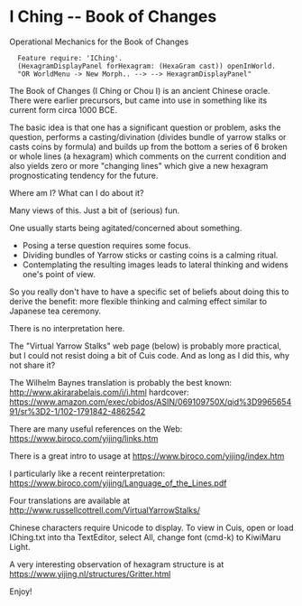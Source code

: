# I Ching -- Book of Changes
Operational Mechanics for the Book of Changes

````smalltalk
  Feature require: 'IChing'.
  (HexagramDisplayPanel forHexagram: (HexaGram cast)) openInWorld.
  "OR WorldMenu -> New Morph.. --> --> HexagramDisplayPanel"
````

The Book of Changes (I Ching or Chou I) is an ancient Chinese oracle.
There were earlier precursors, but came into use in something like
its current form circa 1000 BCE.

The basic idea is that one has a significant question or problem, asks the question, performs a casting/divination (divides bundle of yarrow stalks or casts coins by formula) and builds up from the bottom a series of 6 broken or whole lines (a hexagram) which comments on the current condition and also yields zero or more "changing lines" which give a new hexagram prognosticating tendency for the future.

Where am I?  What can I do about it?

Many views of this.  Just a bit of (serious) fun.

One usually starts being agitated/concerned about something.
- Posing a terse question requires some focus.
- Dividing bundles of Yarrow sticks or casting coins is a calming ritual.
- Contemplating the resulting images leads to lateral thinking and widens one's point of view.

So you really don't have to have a specific set of beliefs about doing this to derive the benefit: more flexible thinking and calming effect similar to Japanese tea ceremony.

There is no interpretation here.


The "Virtual Yarrow Stalks" web page (below) is probably more practical,
but I could not resist doing a bit of Cuis code.
And as long as I did this, why not share it?

The Wilhelm Baynes translation is probably the best known:
  http://www.akirarabelais.com/i/i.html
hardcover:
https://www.amazon.com/exec/obidos/ASIN/069109750X/qid%3D996565491/sr%3D2-1/102-1791842-4862542

There are many useful references on the Web:
  https://www.biroco.com/yijing/links.htm

There is a great intro to usage at
  https://www.biroco.com/yijing/index.htm

I particularly like a recent reinterpretation:
  https://www.biroco.com/yijing/Language_of_the_Lines.pdf

Four translations are available at
  http://www.russellcottrell.com/VirtualYarrowStalks/

Chinese characters require Unicode to display.  To view in Cuis, 
open or load IChing.txt into tha TextEditor, select All, 
change font (cmd-k) to KiwiMaru Light.

A very interesting observation of hexagram structure is at
  https://www.yijing.nl/structures/Gritter.html   

Enjoy!

